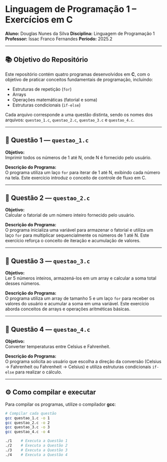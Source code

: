 # Linguagem de Programação 1 – Exercícios em C

**Aluno:** Douglas Nunes da Silva
**Disciplina:** Linguagem de Programação 1  
**Professor:** Issac Franco Fernandes
**Período:** 2025.2 

---

## 📚 Objetivo do Repositório

Este repositório contém quatro programas desenvolvidos em **C**, com o objetivo de praticar conceitos fundamentais de programação, incluindo:  

- Estruturas de repetição (`for`)  
- Arrays  
- Operações matemáticas (fatorial e soma)  
- Estruturas condicionais (`if-else`)  

Cada arquivo corresponde a uma questão distinta, sendo os nomes dos arquivos: `questao_1.c`, `questao_2.c`, `questao_3.c` e `questao_4.c`.

---

## 🔹 Questão 1 — `questao_1.c`  

**Objetivo:**  
Imprimir todos os números de 1 até N, onde N é fornecido pelo usuário.  

**Descrição do Programa:**  
O programa utiliza um laço `for` para iterar de 1 até N, exibindo cada número na tela. Este exercício introduz o conceito de controle de fluxo em C.

---

## 🔹 Questão 2 — `questao_2.c`  

**Objetivo:**  
Calcular o fatorial de um número inteiro fornecido pelo usuário.  

**Descrição do Programa:**  
O programa inicializa uma variável para armazenar o fatorial e utiliza um laço `for` para multiplicar sequencialmente os números de 1 até N. Este exercício reforça o conceito de iteração e acumulação de valores.

---

## 🔹 Questão 3 — `questao_3.c`  

**Objetivo:**  
Ler 5 números inteiros, armazená-los em um array e calcular a soma total desses números.  

**Descrição do Programa:**  
O programa utiliza um array de tamanho 5 e um laço `for` para receber os valores do usuário e acumular a soma em uma variável. Este exercício aborda conceitos de arrays e operações aritméticas básicas.

---

## 🔹 Questão 4 — `questao_4.c`  

**Objetivo:**  
Converter temperaturas entre Celsius e Fahrenheit.  

**Descrição do Programa:**  
O programa solicita ao usuário que escolha a direção da conversão (Celsius → Fahrenheit ou Fahrenheit → Celsius) e utiliza estruturas condicionais `if-else` para realizar o cálculo.

---

## ⚙️ Como compilar e executar

Para compilar os programas, utilize o compilador **gcc**:

```bash
# Compilar cada questão
gcc questao_1.c -o 1
gcc questao_2.c -o 2
gcc questao_3.c -o 3
gcc questao_4.c -o 4

./1    # Executa a Questão 1
./2    # Executa a Questão 2
./3    # Executa a Questão 3
./4    # Executa a Questão 4
